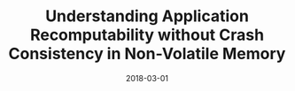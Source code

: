 ---
title: "Understanding Application Recomputability without Crash Consistency in Non-Volatile Memory "
collection: publications
date: 2018-03-01
venue: 'Workshop on Memory Centric Programming for HPC (<b>MCHPC&apos;18</b>)'
paperurl: 'http://pasalabs.org/papers/2018/MCHPC18_JieRen_Understanding_Application.pdf'
authors: '<u>Jie Ren</u>, Kai Wu, and Dong Li'
---